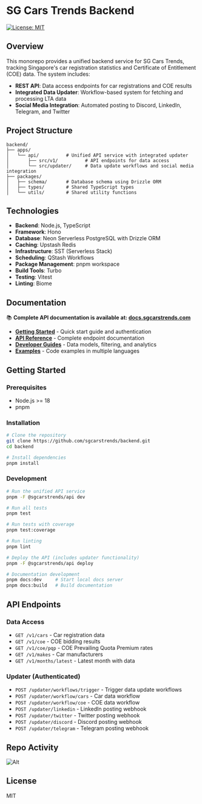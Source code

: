 # SG Cars Trends Backend

[![License: MIT](https://img.shields.io/badge/License-MIT-blue.svg)](https://opensource.org/licenses/MIT)

## Overview

This monorepo provides a unified backend service for SG Cars Trends, tracking Singapore's car registration statistics and Certificate of Entitlement (COE) data. The system includes:

- **REST API**: Data access endpoints for car registrations and COE results
- **Integrated Data Updater**: Workflow-based system for fetching and processing LTA data
- **Social Media Integration**: Automated posting to Discord, LinkedIn, Telegram, and Twitter

## Project Structure

```
backend/
├── apps/
│   └── api/          # Unified API service with integrated updater
│       ├── src/v1/          # API endpoints for data access
│       └── src/updater/     # Data update workflows and social media integration
├── packages/
│   ├── schema/       # Database schema using Drizzle ORM
│   ├── types/        # Shared TypeScript types
│   └── utils/        # Shared utility functions
```

## Technologies

- **Backend**: Node.js, TypeScript
- **Framework**: Hono
- **Database**: Neon Serverless PostgreSQL with Drizzle ORM
- **Caching**: Upstash Redis
- **Infrastructure**: SST (Serverless Stack)
- **Scheduling**: QStash Workflows
- **Package Management**: pnpm workspace
- **Build Tools**: Turbo
- **Testing**: Vitest
- **Linting**: Biome

## Documentation

📚 **Complete API documentation is available at: [docs.sgcarstrends.com](https://docs.sgcarstrends.com)**

- **[Getting Started](https://docs.sgcarstrends.com/quickstart)** - Quick start guide and authentication
- **[API Reference](https://docs.sgcarstrends.com/api-reference/overview)** - Complete endpoint documentation
- **[Developer Guides](https://docs.sgcarstrends.com/guides/data-models)** - Data models, filtering, and analytics
- **[Examples](https://docs.sgcarstrends.com/examples/javascript)** - Code examples in multiple languages

## Getting Started

### Prerequisites

- Node.js >= 18
- pnpm

### Installation

```bash
# Clone the repository
git clone https://github.com/sgcarstrends/backend.git
cd backend

# Install dependencies
pnpm install
```

### Development

```bash
# Run the unified API service
pnpm -F @sgcarstrends/api dev

# Run all tests
pnpm test

# Run tests with coverage
pnpm test:coverage

# Run linting
pnpm lint

# Deploy the API (includes updater functionality)
pnpm -F @sgcarstrends/api deploy

# Documentation development
pnpm docs:dev     # Start local docs server
pnpm docs:build   # Build documentation
```

## API Endpoints

### Data Access
- `GET /v1/cars` - Car registration data
- `GET /v1/coe` - COE bidding results
- `GET /v1/coe/pqp` - COE Prevailing Quota Premium rates
- `GET /v1/makes` - Car manufacturers
- `GET /v1/months/latest` - Latest month with data

### Updater (Authenticated)
- `POST /updater/workflows/trigger` - Trigger data update workflows
- `POST /updater/workflow/cars` - Car data workflow
- `POST /updater/workflow/coe` - COE data workflow
- `POST /updater/linkedin` - LinkedIn posting webhook
- `POST /updater/twitter` - Twitter posting webhook
- `POST /updater/discord` - Discord posting webhook
- `POST /updater/telegram` - Telegram posting webhook

## Repo Activity

![Alt](https://repobeats.axiom.co/api/embed/258928105d0fb955b3e6c42387ac59340df721e8.svg "Repobeats analytics image")

## License

MIT
